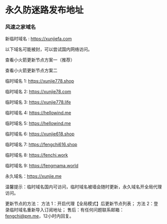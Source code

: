 # 永久防迷路发布地址

### 风速之家域名
新临时域名 :  https://xunjiefa.com

以下域名可能被封，可以尝试国内网络访问。

查看小火箭更新节点方案一（推荐）

查看小火箭更新节点方案二

临时域名 1:  https://xunjie778.shop

临时域名 2:  https://xunjie78.com

临时域名 3:  https://xunjie778.life

临时域名 4:  https://hellowind.me

临时域名 5:  https://hellowind.me

临时域名 6:  https://xunjie618.shop

临时域名 7:  https://fengchi616.shop

临时域名 8:  https://fenchi.work

临时域名 9:  https://fengmama.world

永久域名：https://xunjie.me

温馨提示：临时域名国内可访问，临时域名被墙会随时更新，永久域名开全局代理访问。

更新节点的方法：
方法 1：开启代理【全局模式】后更新节点列表；
方法 2：登录临时域名重新导入订阅地址；
售后：有任何问题联系邮箱：fengchi@pm.me，12小时内回复。
